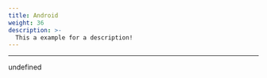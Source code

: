 ```yaml
---
title: Android
weight: 36
description: >-
  This a example for a description!
---
```


---

undefined
